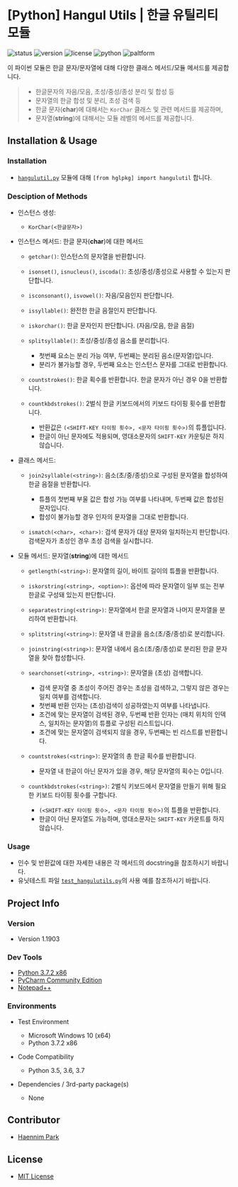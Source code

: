 # [Python] Hangul Utils | 한글 유틸리티 모듈

![status](https://img.shields.io/badge/Status-done-success.svg)
![version](https://img.shields.io/badge/Version-v1.1903-informational.svg)
![license](https://img.shields.io/badge/License-MIT-important.svg)
![python](https://img.shields.io/badge/Python-3.5+-informational.svg)
![paltform](https://img.shields.io/badge/Platform-windows_10_x64-lightgray.svg)

이 파이썬 모듈은 한글 문자/문자열에 대해 다양한 클래스 메서드/모듈 메서드를 제공합니다.

> + 한글문자의 자음/모음, 초성/중성/종성 분리 및 합성 등
> + 문자열의 한글 합성 및 분리, 초성 검색 등
> + 한글 문자(**char**)에 대해서는 `KorChar` 클래스 및 관련 메서드를 제공하며, 
> + 문자열(**string**)에 대해서는 모듈 레벨의 메서드를 제공합니다.


## Installation & Usage

### Installation

+ [`hangulutil.py`](https://github.com/mohenjo/HangulUtils/blob/master/hglpkg/hangulutils.py) 모듈에 대해 `[from hglpkg] import hangulutil` 합니다.

### Desciption of Methods

+ 인스턴스 생성:

    + `KorChar(<한글문자>)`

+ 인스턴스 메서드: 한글 문자(**char**)에 대한 메서드

    + `getchar()`: 인스턴스의 문자열을 반환합니다.
    
    + `isonset()`, `isnucleus()`, `iscoda()`: 초성/중성/종성으로 사용할 수 있는지 판단합니다.
    
    + `isconsonant()`, `isvowel()`: 자음/모음인지 판단합니다.
    
    + `issyllable()`: 완전한 한글 음절인지 판단합니다.
    
    + `iskorchar()`: 한글 문자인지 판단합니다. (자음/모음, 한글 음절)
    
    + `splitsyllable()`: 초성/중성/종성 음소를 분리합니다. 
    
        + 첫번째 요소는 분리 가능 여부, 두번째는 분리된 음소(문자열)입니다.
        + 분리가 불가능할 경우, 두번째 요소는 인스턴스 문자를 그대로 반환합니다.
    
    + `countstrokes()`: 한글 획수를 반환합니다. 한글 문자가 아닌 경우 0을 반환합니다.
    
    + `countkbdstrokes()`: 2벌식 한글 키보드에서의 키보드 타이핑 횟수를 반환합니다.
    
        + 반환값은 `(<SHIFT-KEY 타이핑 횟수>, <문자 타이핑 횟수>)`의 튜플입니다.
        + 한글이 아닌 문자에도 적용되며, 영대소문자의 `SHIFT-KEY` 카운팅은 하지 않습니다. 

+ 클래스 메서드: 

    + `join2syllable(<string>)`: 음소(초/중/종성)으로 구성된 문자열을 합성하여 한글 음절을 반환합니다.
    
        + 튜플의 첫번째 부울 값은 합성 가능 여부를 나타내며, 두번째 값은 합성된 문자입니다.
        + 합성이 불가능할 경우 인자의 문자열을 그대로 반환합니다.
    
    + `ismatch(<char>, <char>)`: 검색 문자가 대상 문자와 일치하는지 판단합니다. 검색문자가 초성인 경우 초성 검색을 실시합니다.

+ 모듈 메서드: 문자열(**string**)에 대한 메서드

    + `getlength(<string>)`: 문자열의 길이, 바이트 길이의 튜플을 반환합니다.
    
    + `iskorstring(<string>, <option>)`: 옵션에 따라 문자열이 일부 또는 전부 한글로 구성돼 있는지 판단합니다.
    
    + `separatestring(<string>)`: 문자열에서 한글 문자열과 나머지 문자열을 분리하여 반환합니다.
    
    + `splitstring(<string>)`: 문자열 내 한글을 음소(초/중/종성)로 분리합니다.
    
    + `joinstring(<string>)`: 문자열 내에서 음소(초/중/종성)로 분리된 한글 문자열을 찾아 합성합니다.
    
    + `searchonset(<string>, <string>)`: 문자열을 (초성) 검색합니다.
    
        + 검색 문자열 중 초성이 주어진 경우는 초성을 검색하고, 그렇지 않은 경우는 일치 여부를 검색합니다.
        + 첫번째 반환 인자는 (초성)검색이 성공하였는지 여부를 나타냅니다.
        + 조건에 맞는 문자열이 검색된 경우, 두번째 반환 인자는 (매치 위치의 인덱스, 일치하는 문자열)의 튜플로 구성된 리스트입니다.
        + 조건에 맞는 문자열이 검색되지 않을 경우, 두번째는 빈 리스트를 반환합니다.
        
    + `countstrokes(<string>)`: 문자열의 총 한글 획수를 반환합니다.
      
        + 문자열 내 한글이 아닌 문자가 있을 경우, 해당 문자열의 획수는 0입니다.
        
    + `countkbdstrokes(<string>)`: 2벌식 키보드에서 문자열을 만들기 위해 필요한 키보드 타이핑 횟수를 구합니다.
    
        + `(<SHIFT-KEY 타이핑 횟수>, <문자 타이핑 횟수>)`의 튜플을 반환합니다.
        + 한글이 아닌 문자열도 가능하며, 영대소문자는 `SHIFT-KEY` 카운트를 하지 않습니다.
    

### Usage

+ 인수 및 반환값에 대한 자세한 내용은 각 메서드의 docstring을 참조하시기 바랍니다.
+ 유닛테스트 파일 [`test_hangulutils.py`](https://github.com/mohenjo/HangulUtils/blob/master/tests/test_hangulutils.py)의 사용 예를 참조하시기 바랍니다.


## Project Info

### Version

+ Version 1.1903

### Dev Tools

+ [Python 3.7.2 x86](https://www.python.org/)
+ [PyCharm Community Edition](https://www.jetbrains.com/pycharm/)
+ [Notepad++](https://notepad-plus-plus.org/)

### Environments

+ Test Environment

    + Microsoft Windows 10 (x64)
    + Python 3.7.2 x86

+ Code Compatibility

    + Python 3.5, 3.6, 3.7

+ Dependencies / 3rd-party package(s)

    + None


## Contributor

+ [Haennim Park](https://github.com/mohenjo)


## License

+ [MIT License](https://github.com/mohenjo/HangulUtils/blob/master/LICENSE)





